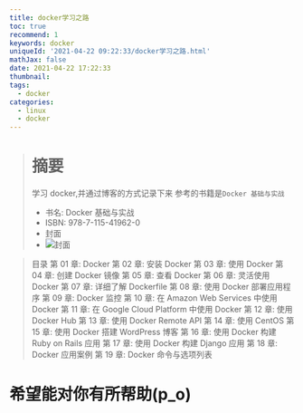 ```yaml
---
title: docker学习之路
toc: true
recommend: 1
keywords: docker
uniqueId: '2021-04-22 09:22:33/docker学习之路.html'
mathJax: false
date: 2021-04-22 17:22:33
thumbnail:
tags:
  - docker
categories:
  - linux
  - docker
---
```


> # 摘要
>
> 学习 docker,并通过博客的方式记录下来
> 参考的书籍是`Docker 基础与实战`
>
> - 书名: Docker 基础与实战
> - ISBN: 978-7-115-41962-0
> - 封面
> - ![封面](https://bkimg.cdn.bcebos.com/pic/7af40ad162d9f2d39e7d5e05a7ec8a136227cce8?x-bce-process=image/resize,m_lfit,w_268,limit_1/format,f_jpg)

<!-- more -->

> 目录
> 第 01 章: Docker
> 第 02 章: 安装 Docker
> 第 03 章: 使用 Docker
> 第 04 章: 创建 Docker 镜像
> 第 05 章: 查看 Docker
> 第 06 章: 灵活使用 Docker
> 第 07 章: 详细了解 Dockerfile
> 第 08 章: 使用 Docker 部署应用程序
> 第 09 章: Docker 监控
> 第 10 章: 在 Amazon Web Services 中使用 Docker
> 第 11 章: 在 Google Cloud Platform 中使用 Docker
> 第 12 章: 使用 Docker Hub
> 第 13 章: 使用 Docker Remote API
> 第 14 章: 使用 CentOS
> 第 15 章: 使用 Docker 搭建 WordPress 博客
> 第 16 章: 使用 Docker 构建 Ruby on Rails 应用
> 第 17 章: 使用 Docker 构建 Django 应用
> 第 18 章: Docker 应用案例
> 第 19 章: Docker 命令与选项列表

# 希望能对你有所帮助(p_o)
